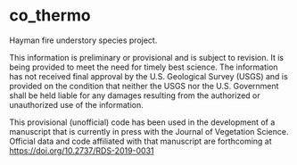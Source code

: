 # co_thermo
Hayman fire understory species project.

This information is preliminary or provisional and is subject to revision. It is being provided to meet the need for timely best science. The information has not received final approval by the U.S. Geological Survey (USGS) and is provided on the condition that neither the USGS nor the U.S. Government shall be held liable for any damages resulting from the authorized or unauthorized use of the information.

This provisional (unofficial) code has been used in the development of a manuscript that is currently in press with the Journal of Vegetation Science. Official data and code affiliated with that manuscript are forthcoming at https://doi.org/10.2737/RDS-2019-0031
